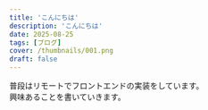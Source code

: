 ```yaml
---
title: 'こんにちは'
description: 'こんにちは'
date: 2025-08-25
tags: [ブログ]
cover: /thumbnails/001.png
draft: false
---
```


普段はリモートでフロントエンドの実装をしています。<br/>
興味あることを書いていきます。
